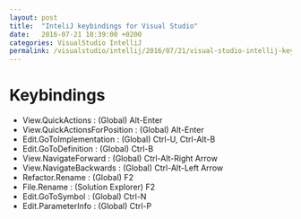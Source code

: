 ```yaml
---
layout: post
title:  "InteliJ keybindings for Visual Studio"
date:   2016-07-21 10:39:00 +0200
categories: VisualStudio IntelliJ
permalink: /visualstudio/intellij/2016/07/21/visual-studio-intellij-keyboard.html
---
```


# Keybindings

* View.QuickActions : (Global) Alt-Enter
* View.QuickActionsForPosition : (Global) Alt-Enter
* Edit.GoToImplementation : (Global) Ctrl-U, Ctrl-Alt-B
* Edit.GoToDefinition : (Global) Ctrl-B
* View.NavigateForward : (Global) Ctrl-Alt-Right Arrow
* View.NavigateBackwards : (Global) Ctrl-Alt-Left Arrow
* Refactor.Rename : (Global) F2
* File.Rename : (Solution Explorer) F2
* Edit.GoToSymbol : (Global) Ctrl-N
* Edit.ParameterInfo : (Global) Ctrl-P